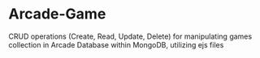 # Arcade-Game
CRUD operations (Create, Read, Update, Delete) for manipulating games collection in Arcade Database within MongoDB, utilizing ejs files
